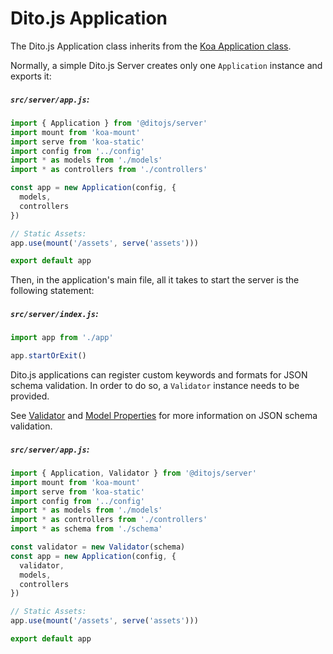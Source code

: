# Dito.js Application

The Dito.js Application class inherits from the
[Koa Application class](http://koajs.com/#application).

Normally, a simple Dito.js Server creates only one `Application` instance and
exports it:

##### `src/server/app.js`:
```js
import { Application } from '@ditojs/server'
import mount from 'koa-mount'
import serve from 'koa-static'
import config from '../config'
import * as models from './models'
import * as controllers from './controllers'

const app = new Application(config, {
  models,
  controllers
})

// Static Assets:
app.use(mount('/assets', serve('assets')))

export default app
```

Then, in the application's main file, all it takes to start the server is the
following statement:

##### `src/server/index.js`:
```js
import app from './app'

app.startOrExit()
```

Dito.js applications can register custom keywords and formats for JSON schema
validation. In order to do so, a `Validator` instance needs to be provided.

See [Validator](./validator.md) and [Model Properties](./models.md#properties)
for more information on JSON schema validation.

##### `src/server/app.js`:
```js
import { Application, Validator } from '@ditojs/server'
import mount from 'koa-mount'
import serve from 'koa-static'
import config from '../config'
import * as models from './models'
import * as controllers from './controllers'
import * as schema from './schema'

const validator = new Validator(schema)
const app = new Application(config, {
  validator,
  models,
  controllers
})

// Static Assets:
app.use(mount('/assets', serve('assets')))

export default app
```
